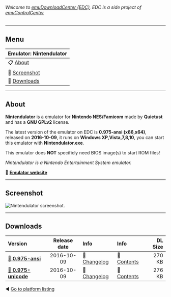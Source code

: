 ###### Welcome to [emuDownloadCenter (EDC)](https://github.com/PhoenixInteractiveNL/emuDownloadCenter/wiki/), EDC is a side project of [emuControlCenter](https://github.com/PhoenixInteractiveNL/emuControlCenter/wiki/)
***
## Menu
| **Emulator: Nintendulator** |
|:---------|
| :clipboard: [About](#about) |
| :sunrise: [Screenshot](#screenshot) |
| :floppy_disk: [Downloads](#downloads) |
***
## About
**Nintendulator** is a emulator for **Nintendo NES/Famicom** made by **Quietust** and has a **GNU GPLv2** license.

The latest version of the emulator on EDC is **0.975-ansi (x86,x64)**, released on **2016-10-09**, it runs on **Windows XP,Vista,7,8,10**, you can start this emulator with **Nintendulator.exe**.

This emulator does **NOT** specificly need BIOS image(s) to start ROM files!

_Nintendulator is a Nintendo Entertainment System emulator._

:link: [**Emulator website**](http://www.qmtpro.com/~nes/nintendulator/)
***
## Screenshot
![](https://raw.githubusercontent.com/PhoenixInteractiveNL/emuDownloadCenter/master/hooks/nintendulator/screen.jpg "Nintendulator screenshot.")
***
## Downloads
| Version  | Release date  | Info       | Info       | DL Size    |
|:---------|:-------------:|:-----------|:-----------|-----------:|
| [:floppy_disk: **0.975-ansi**](https://github.com/PhoenixInteractiveNL/edc-repo0004/raw/master/nintendulator/0.975-ansi.7z) | 2016-10-09 | :page_facing_up: [Changelog](https://github.com/PhoenixInteractiveNL/edc-repo0004/blob/master/nintendulator/0.975-ansi_changelog.txt) | :mag_right: [Contents](https://github.com/PhoenixInteractiveNL/edc-repo0004/blob/master/nintendulator/0.975-ansi_contents.txt) | 270 KB |
| [:floppy_disk: **0.975-unicode**](https://github.com/PhoenixInteractiveNL/edc-repo0004/raw/master/nintendulator/0.975-unicode.7z) | 2016-10-09 | :page_facing_up: [Changelog](https://github.com/PhoenixInteractiveNL/edc-repo0004/blob/master/nintendulator/0.975-unicode_changelog.txt) | :mag_right: [Contents](https://github.com/PhoenixInteractiveNL/edc-repo0004/blob/master/nintendulator/0.975-unicode_contents.txt) | 276 KB |

:arrow_backward: [Go to platform listing](https://github.com/PhoenixInteractiveNL/emuDownloadCenter/wiki/EDC-Platform-List)
